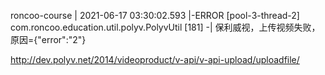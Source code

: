 roncoo-course     | 2021-06-17 03:30:02.593 |-ERROR [pool-3-thread-2] com.roncoo.education.util.polyv.PolyvUtil [181] -|   保利威视，上传视频失败，原因={"error":"2"}

http://dev.polyv.net/2014/videoproduct/v-api/v-api-upload/uploadfile/